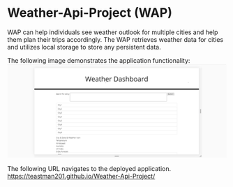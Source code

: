 # Weather-Api-Project (WAP)

WAP can help individuals see weather outlook for multiple cities and help them plan their trips accordingly. The WAP retrieves weather data for cities and utilizes local storage to store any persistent data.

The following image demonstrates the application functionality:
![weather-api-project-demo](./assets/weather-api-project.png)

The following URL navigates to the deployed application.
https://teastman201.github.io/Weather-Api-Project/
